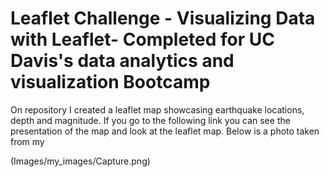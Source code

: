 # Leaflet Challenge  - Visualizing Data with Leaflet- Completed for UC Davis's data analytics and visualization Bootcamp

On repository I created a leaflet map showcasing earthquake locations, depth and magnitude. If you go to the following link you can see the presentation of the map and look at the leaflet map. Below is a photo taken from my 


(Images/my_images/Capture.png)



